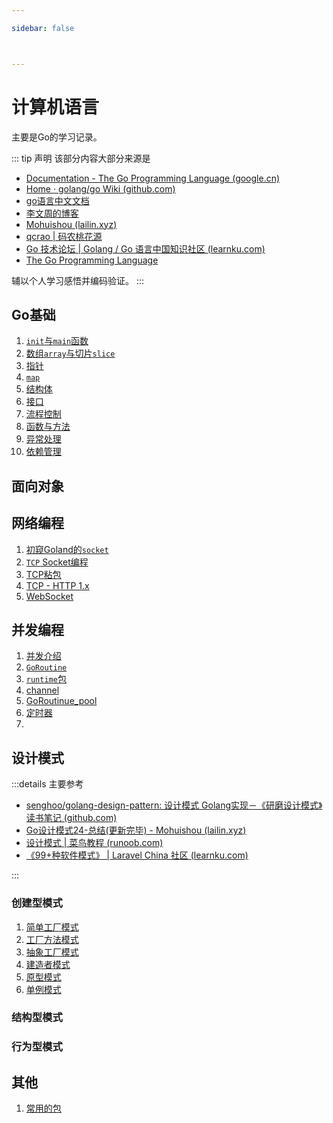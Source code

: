 ```yaml
---

sidebar: false



---
```


# 计算机语言
主要是Go的学习记录。

::: tip 声明
该部分内容大部分来源是

* [Documentation - The Go Programming Language (google.cn)](https://golang.google.cn/doc/)
* [Home · golang/go Wiki (github.com)](https://github.com/golang/go/wiki)
* [go语言中文文档](https://www.topgoer.cn/docs/golang/chapter24)
* [李文周的博客](https://www.liwenzhou.com/?fr=topgoer)
* [Mohuishou (lailin.xyz)](https://lailin.xyz/)
* [qcrao | 码农桃花源](https://qcrao.com/)
* [Go 技术论坛 | Golang / Go 语言中国知识社区 (learnku.com)](https://learnku.com/go)
* [The Go Programming Language](https://go.dev/)

辅以个人学习感悟并编码验证。
:::

## Go基础

1. [`init`与`main`函数](./go/init_main.md)
2. [数组`array`与切片`slice`](./go/array_slice.md)
3. [指针](./go/pointer.md)
4. [`map`](./go/map.md)
5. [结构体](./go/struct.md)
6. [接口](./go/interface.md)
6. [流程控制](./go/process_control.md)
7. [函数与方法](./go/function_method.md)
8. [异常处理](./go/panic.md)
9. [依赖管理](./go/dependence.md)



## 面向对象







## 网络编程

1. [初窥Goland的`socket`](./go/net/socket.md)
2. [`TCP` Socket编程](./go/net/tcp.md)
3. [TCP粘包](./go/net/tcp_sticky.md)
4. [TCP - HTTP 1.x](./go/net/http.md)
5. [WebSocket](./go/net/websocket.md)



## 并发编程
1. [并发介绍](./go/concurrence/introduce.md)
2. [`GoRoutine`](./go/concurrence/Goroutine.md)
3. [`runtime`包](./go/concurrence/runtime.md)
4. [channel](./go/concurrence/channel.md)
5. [GoRoutinue_pool](./go/concurrence/Goroutinue_pool.md)
6. [定时器](./go/concurrence/timer.md)
7. 



## 设计模式

:::details 主要参考

* [senghoo/golang-design-pattern: 设计模式 Golang实现－《研磨设计模式》读书笔记 (github.com)](https://github.com/senghoo/golang-design-pattern)
* [Go设计模式24-总结(更新完毕) - Mohuishou (lailin.xyz)](https://lailin.xyz/post/go-design-pattern.html)
* [设计模式 | 菜鸟教程 (runoob.com)](https://www.runoob.com/design-pattern/design-pattern-tutorial.html)
* [《99+种软件模式》 | Laravel China 社区 (learnku.com)](https://learnku.com/docs/99-software-pattern)

:::

### 创建型模式

1. [简单工厂模式](./go/design/create/simple_factory.md)
2. [工厂方法模式](./go/design/create/factory_method.md)
2. [抽象工厂模式](./go/design/create/abstract_factory.md)
2. [建造者模式](./design/create/builder.md)
2. [原型模式](./create/prototype.md)
2. [单例模式](./create/singleton.md)





### 结构型模式





### 行为型模式









## 其他
1. [常用的包](./go/other/package.md)



